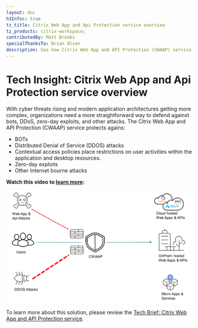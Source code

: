 ```yaml
---
layout: doc
h3InToc: true
tz_title: Citrix Web App and Api Protection service overview
tz_products: citrix-workspace;
contributedBy: Matt Brooks
specialThanksTo: Brian Olsen
description: See how Citrix Web App and API Protection (CWAAP) service can provide effective security against BOTs, DDoS, zero-day exploits, and other attacks.
---
```

# Tech Insight: Citrix Web App and Api Protection service overview

With cyber threats rising and modern application architectures getting more complex, organizations need a more straightforward way to defend against bots, DDoS, zero-day exploits, and other attacks. The Citrix Web App and API Protection (CWAAP) service protects agains:

*  BOTs
*  Distributed Denial of Service (DDOS) attacks
*  Contextual access policies place restrictions on user activities within the application and desktop resources.
*  Zero-day exploits
*  Other Internet bourne attacks

**Watch this video to [learn more](https://www.youtube.com/watch?v=kF239VdXwz0):**

[![Tech Insight: Citrix Web App and Api Protection service overview](/en-us/tech-zone/learn/media/tech-insights_citrix-waap_overview.png)](https://www.youtube.com/watch?v=kF239VdXwz0)

To learn more about this solution, please review the [Tech Brief: Citrix Web App and API Protection service](/en-us/tech-zone/learn/tech-briefs/citrix-waap.html).

